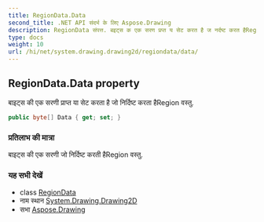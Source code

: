 ```yaml
---
title: RegionData.Data
second_title: .NET API संदर्भ के लिए Aspose.Drawing
description: RegionData संपत्त. बइट्स क एक सरण प्रप्त य सेट करत है ज नर्दष्ट करत हैRegion वस्तु.
type: docs
weight: 10
url: /hi/net/system.drawing.drawing2d/regiondata/data/
---
```

## RegionData.Data property

बाइट्स की एक सरणी प्राप्त या सेट करता है जो निर्दिष्ट करता हैRegion वस्तु.

```csharp
public byte[] Data { get; set; }
```

### प्रतिलाभ की मात्रा

बाइट्स की एक सरणी जो निर्दिष्ट करती हैRegion वस्तु.

### यह सभी देखें

* class [RegionData](../)
* नाम स्थान [System.Drawing.Drawing2D](../../regiondata/)
* सभा [Aspose.Drawing](../../../)


